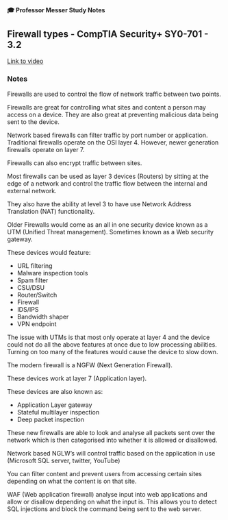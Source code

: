 #### 🎓 Professor Messer Study Notes

##  Firewall types - CompTIA Security+ SY0-701 - 3.2

[Link to video](https://youtu.be/mq1HRM-zGtQ?si=XngQjEayrnKtlClE)

### Notes

Firewalls are used to control the flow of network traffic between two points.

Firewalls are great for controlling what sites and content a person may access on a device. They are also great at preventing malicious data being sent to the device. 

Network based firewalls can filter traffic by port number or application. Traditional firewalls operate on the OSI layer 4. However, newer generation firewalls operate on layer 7. 

Firewalls can also encrypt traffic between sites. 

Most firewalls can be used as layer 3 devices (Routers) by sitting at the edge of a network and control the traffic flow between the internal and external network.

They also have the ability at level 3 to have use Network Address Translation (NAT) functionality.

Older Firewalls would come as an all in one security device known as a UTM (Unified Threat management). Sometimes known as a Web security gateway.

These devices would feature: 
- URL filtering
- Malware inspection tools
- Spam filter
- CSU/DSU 
- Router/Switch
- Firewall
- IDS/IPS
- Bandwidth shaper
- VPN endpoint

The issue with UTMs is that most only operate at layer 4 and the device could not do all the above features at once due to low processing abilities. Turning on too many of the features would cause the device to slow down.

The modern firewall is a NGFW (Next Generation Firewall).

These devices work at layer 7 (Application layer).

These devices are also known as:
- Application Layer gateway
- Stateful multilayer inspection
- Deep packet inspection

These new firewalls are able to look and analyse all packets sent over the network which is then categorised into whether it is allowed or disallowed.

Network based NGLW’s will control traffic based on the application in use (Microsoft SQL server, twitter, YouTube)

You can filter content and prevent users from accessing certain sites depending on what the content is on that site. 

WAF (Web application firewall) analyse input into web applications and allow or disallow depending on what the input is. This allows you to detect SQL injections and block the command being sent to the web server.  
